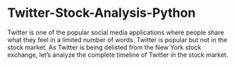 # Twitter-Stock-Analysis-Python
Twitter is one of the popular social media applications where people share what they feel in a limited number of words. Twitter is popular but not in the stock market. As Twitter is being delisted from the New York stock exchange, let’s analyze the complete timeline of Twitter in the stock market.
